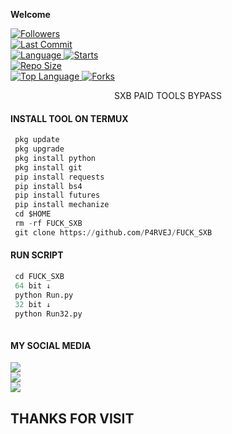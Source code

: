 
____Welcome____


<a href="https://github.com/P4RVEJ/followers">
<img title="Followers" src="https://img.shields.io/github/followers/P4RVEJ?label=Followers&color=green&style=flat-square"></a>

<br>
  <a href="https://github.com/P4RVEJ/termux-style/stargazers/">
  <a href="https://github.com/P4RVEJ/FUCK_SXB">
    <img alt="Last Commit" src="https://img.shields.io/github/last-commit/P4RVEJ/FUCK_SXB.svg"/>
  </a>
<br>
  <a href="https://github.com/P4RVEJ/FUCK_SXB">
    <img alt="Language" src="https://img.shields.io/github/languages/count/P4RVEJ/FUCK_SXB.svg"/>
  </a>
  <a href="https://github.com/P4RVEJ/FUCK_SXB">
    <img alt="Starts" src="https://img.shields.io/github/stars/P4RVEJ/FUCK_SXB.svg"/>
  </a>
<br>
<a href="https://github.com/P4RVEJ/FUCK_SXB">
    <img alt="Repo Size" src="https://img.shields.io/github/repo-size/P4RVEJ/FUCK_SXB.svg"/>
  </a>
<br>
<a href="https://github.com/P4RVEJ/FUCK_SXB">
    <img alt="Top Language" src="https://img.shields.io/github/languages/top/P4RVEJ/FUCK_SXB.svg"/> <a                                                                                                        href="https://github.com/Azim-vau/fcpromax">
    <img alt="Forks" src="https://img.shields.io/github/forks/P4RVEJ/FUCK_SXB.svg"/>
  </a>
</div>

</br>
<p align="center">
      SXB PAID TOOLS BYPASS
</p>
  
#### INSTALL TOOL ON TERMUX
```python
 pkg update
 pkg upgrade
 pkg install python
 pkg install git
 pip install requests
 pip install bs4
 pip install futures
 pip install mechanize
 cd $HOME 
 rm -rf FUCK_SXB
 git clone https://github.com/P4RVEJ/FUCK_SXB
```
#### RUN SCRIPT
```python
 cd FUCK_SXB
 64 bit ↓
 python Run.py 
 32 bit ↓
 python Run32.py
 
```


#### MY SOCIAL MEDIA

[![](https://img.shields.io/badge/Github-black?logo=Github&logoColor=red&labelColor=black)](https://github.com/P4RVEJ) <br>
[![](https://img.shields.io/badge/Facebook-black?logo=Facebook&logoColor=red&labelColor=blue)](https://www.facebook.com/profile.php?id=100083176569981) <br>
[![](https://img.shields.io/badge/Facebook-black?logo=Facebook&logoColor=yellow&labelColor=red)](https://facebook.com/groups/737172040863921/) <br>

<h2> THANKS FOR VISIT <h2\>
